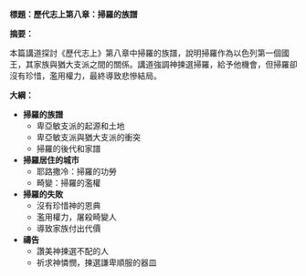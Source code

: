 **標題：歷代志上第八章：掃羅的族譜**

**摘要：**

本篇講道探討《歷代志上》第八章中掃羅的族譜，說明掃羅作為以色列第一個國王，其家族與猶大支派之間的關係。講道強調神揀選掃羅，給予他機會，但掃羅卻沒有珍惜，濫用權力，最終導致悲慘結局。

**大綱：**

* **掃羅的族譜**
    * 卑亞敏支派的起源和土地
    * 卑亞敏支派與猶大支派的衝突
    * 掃羅的後代和家譜
* **掃羅居住的城市**
    * 耶路撒冷：掃羅的功勞
    * 畸變：掃羅的濫權
* **掃羅的失敗**
    * 沒有珍惜神的恩典
    * 濫用權力，屠殺畸變人
    * 導致家族付出代價
* **禱告**
    * 讚美神揀選不配的人
    * 祈求神憐憫，揀選謙卑順服的器皿